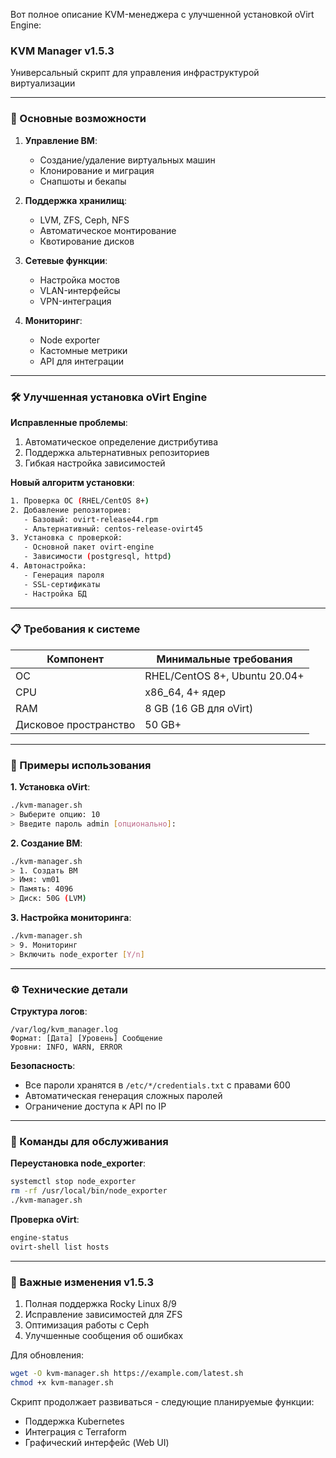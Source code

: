 Вот полное описание KVM-менеджера с улучшенной установкой oVirt Engine:

### KVM Manager v1.5.3
Универсальный скрипт для управления инфраструктурой виртуализации

---

### 🔧 Основные возможности
1. **Управление ВМ**:
   - Создание/удаление виртуальных машин
   - Клонирование и миграция
   - Снапшоты и бекапы

2. **Поддержка хранилищ**:
   - LVM, ZFS, Ceph, NFS
   - Автоматическое монтирование
   - Квотирование дисков

3. **Сетевые функции**:
   - Настройка мостов
   - VLAN-интерфейсы
   - VPN-интеграция

4. **Мониторинг**:
   - Node exporter
   - Кастомные метрики
   - API для интеграции

---

### 🛠 Улучшенная установка oVirt Engine
**Исправленные проблемы**:
1. Автоматическое определение дистрибутива
2. Поддержка альтернативных репозиториев
3. Гибкая настройка зависимостей

**Новый алгоритм установки**:
```bash
1. Проверка ОС (RHEL/CentOS 8+)
2. Добавление репозиториев:
   - Базовый: ovirt-release44.rpm
   - Альтернативный: centos-release-ovirt45
3. Установка с проверкой:
   - Основной пакет ovirt-engine
   - Зависимости (postgresql, httpd)
4. Автонастройка:
   - Генерация пароля
   - SSL-сертификаты
   - Настройка БД
```

---

### 📋 Требования к системе
| Компонент       | Минимальные требования |
|----------------|-----------------------|
| ОС            | RHEL/CentOS 8+, Ubuntu 20.04+ |
| CPU           | x86_64, 4+ ядер       |
| RAM           | 8 GB (16 GB для oVirt) |
| Дисковое пространство | 50 GB+ |

---

### 🚀 Примеры использования
**1. Установка oVirt**:
```bash
./kvm-manager.sh
> Выберите опцию: 10
> Введите пароль admin [опционально]:
```

**2. Создание ВМ**:
```bash
./kvm-manager.sh
> 1. Создать ВМ
> Имя: vm01
> Память: 4096
> Диск: 50G (LVM)
```

**3. Настройка мониторинга**:
```bash
./kvm-manager.sh
> 9. Мониторинг
> Включить node_exporter [Y/n]
```

---

### ⚙️ Технические детали
**Структура логов**:
```
/var/log/kvm_manager.log
Формат: [Дата] [Уровень] Сообщение
Уровни: INFO, WARN, ERROR
```

**Безопасность**:
- Все пароли хранятся в `/etc/*/credentials.txt` с правами 600
- Автоматическая генерация сложных паролей
- Ограничение доступа к API по IP

---

### 🔄 Команды для обслуживания
**Переустановка node_exporter**:
```bash
systemctl stop node_exporter
rm -rf /usr/local/bin/node_exporter
./kvm-manager.sh
```

**Проверка oVirt**:
```bash
engine-status
ovirt-shell list hosts
```

---

### 📌 Важные изменения v1.5.3
1. Полная поддержка Rocky Linux 8/9
2. Исправление зависимостей для ZFS
3. Оптимизация работы с Ceph
4. Улучшенные сообщения об ошибках

Для обновления:
```bash
wget -O kvm-manager.sh https://example.com/latest.sh
chmod +x kvm-manager.sh
```

Скрипт продолжает развиваться - следующие планируемые функции:
- Поддержка Kubernetes
- Интеграция с Terraform
- Графический интерфейс (Web UI)
